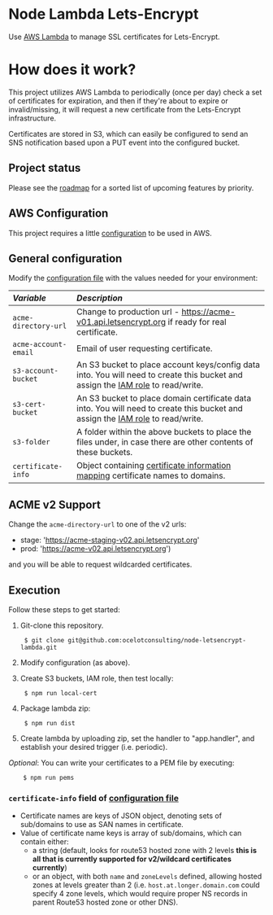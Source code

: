 # Node Lambda Lets-Encrypt

Use [AWS Lambda](https://aws.amazon.com/lambda/) to manage SSL certificates for
Lets-Encrypt.

# How does it work?
This project utilizes AWS Lambda to periodically (once per day) check a set of
certificates for expiration, and then if they're about to expire or
invalid/missing, it will request a new certificate from the Lets-Encrypt
infrastructure.

Certificates are stored in S3, which can easily be configured to send an SNS
notification based upon a PUT event into the configured bucket.

## Project status
Please see the [roadmap](ROADMAP.md) for a sorted list of upcoming features by priority.

## AWS Configuration
This project requires a little [configuration](AWS.md) to be used in AWS.

## General configuration
Modify the [configuration file](./config.js) with the values needed for
your environment:

| *Variable*                 | *Description*         |
| :--------------------- |:--------------|
| `acme-directory-url`            | Change to production url - https://acme-v01.api.letsencrypt.org if ready for real certificate.  |
| `acme-account-email`            | Email of user requesting certificate.  |
| `s3-account-bucket`            | An S3 bucket to place account keys/config data into. You will need to create this bucket and assign the [IAM role](AWS.md) to read/write.  |
| `s3-cert-bucket`            | An S3 bucket to place domain certificate data into. You will need to create this bucket and assign the [IAM role](AWS.md) to read/write.  |
| `s3-folder`            | A folder within the above buckets to place the files under, in case there are other contents of these buckets.  |
| `certificate-info`            | Object containing [certificate information mapping](https://github.com/ocelotconsulting/node-letsencrypt-lambda#certificate-info-field-of-configuration-file) certificate names to domains.  |

## ACME v2 Support
Change the `acme-directory-url` to one of the v2 urls:

* stage: 'https://acme-staging-v02.api.letsencrypt.org'
* prod: 'https://acme-v02.api.letsencrypt.org')

and you will be able to request wildcarded certificates.

## Execution
Follow these steps to get started:

1. Git-clone this repository.

        $ git clone git@github.com:ocelotconsulting/node-letsencrypt-lambda.git

2. Modify configuration (as above).

3. Create S3 buckets, IAM role, then test locally:

        $ npm run local-cert

4. Package lambda zip:

        $ npm run dist

5. Create lambda by uploading zip, set the handler to "app.handler", and establish your desired trigger (i.e. periodic).

*Optional*: You can write your certificates to a PEM file by executing:

        $ npm run pems

### `certificate-info` field of [configuration file](./config.js)

- Certificate names are keys of JSON object, denoting sets of sub/domains to use as SAN names in certificate.
- Value of certificate name keys is array of sub/domains, which can contain either:
  - a string (default, looks for route53 hosted zone with 2 levels **this is all that is currently supported for v2/wildcard certificates currently**)
  - or an object, with both `name` and `zoneLevels` defined, allowing hosted zones at levels greater than 2 (i.e. `host.at.longer.domain.com` could specify 4 zone levels, which would require proper NS records in parent Route53 hosted zone or other DNS).
